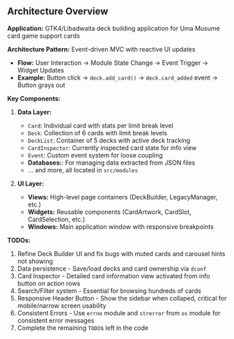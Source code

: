 ## Architecture Overview

**Application:** GTK4/Libadwaita deck building application for Uma Musume card game support cards

**Architecture Pattern:** Event-driven MVC with reactive UI updates
- **Flow:** User Interaction → Module State Change → Event Trigger → Widget Updates
- **Example:** Button click → `deck.add_card()` → `deck.card_added` event → Button grays out

**Key Components:**

1. **Data Layer:**
   - `Card`: Individual card with stats per limit break level
   - `Deck`: Collection of 6 cards with limit break levels
   - `DeckList`: Container of 5 decks with active deck tracking
   - `CardInspector`: Currently inspected card state for info view
   - `Event`: Custom event system for loose coupling
   - **Databases:**: For managing data extracted from JSON files
   - ... and more, all located in `src/modules`

2. **UI Layer:**
   - **Views:** High-level page containers (DeckBuilder, LegacyManager, etc.)
   - **Widgets:** Reusable components (CardArtwork, CardSlot, CardSelection, etc.)
   - **Windows:** Main application window with responsive breakpoints

**TODOs:**
1. Refine Deck Builder UI and fix bugs with muted cards and carousel hints not showing
2. Data persistence - Save/load decks and card ownership via `dconf`
3. Card Inspector - Detailed card information view activated from info button on action rows
4. Search/Filter system - Essential for browsing hundreds of cards
5. Responsive Header Button - Show the sidebar when collaped, critical for mobile/narrow screen usability
6. Consistent Errors - Use `errno` module and `strerror` from `os` module for consistent error messages
7. Complete the remaining `TODO`s left in the code

